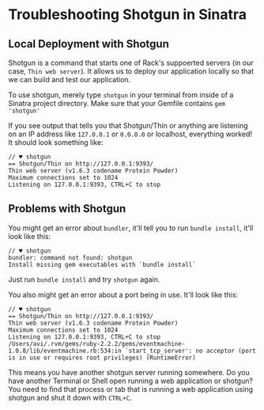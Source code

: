 
# Troubleshooting Shotgun in Sinatra

## Local Deployment with Shotgun

Shotgun is a command that starts one of Rack's suppoerted servers (in our case, `Thin web server`). It allows us to deploy our application locally so that we can build and test our application.

To use shotgun, merely type `shotgun` in your terminal from inside of a Sinatra project directory. Make sure that your Gemfile contains `gem 'shotgun'`

If you see output that tells you that Shotgun/Thin or anything are listening on an IP address like `127.0.0.1` or `0.0.0.0` or localhost, everything worked! It should look something like:

```
// ♥ shotgun
== Shotgun/Thin on http://127.0.0.1:9393/
Thin web server (v1.6.3 codename Protein Powder)
Maximum connections set to 1024
Listening on 127.0.0.1:9393, CTRL+C to stop
```


## Problems with Shotgun

You might get an error about `bundler`, it'll tell you to run `bundle install`, it'll look like this:

```
// ♥ shotgun
bundler: command not found: shotgun
Install missing gem executables with `bundle install`
```

Just run `bundle install` and try `shotgun` again.

You also might get an error about a port being in use. It'll look like this:

```
// ♥ shotgun
== Shotgun/Thin on http://127.0.0.1:9393/
Thin web server (v1.6.3 codename Protein Powder)
Maximum connections set to 1024
Listening on 127.0.0.1:9393, CTRL+C to stop
/Users/avi/.rvm/gems/ruby-2.2.2/gems/eventmachine-1.0.8/lib/eventmachine.rb:534:in `start_tcp_server': no acceptor (port is in use or requires root privileges) (RuntimeError)
```

This means you have another shotgun server running somewhere. Do you have another Terminal or Shell open running a web application or shotgun? You need to find that process or tab that is running a web application using shotgun and shut it down with `CTRL+C`.
